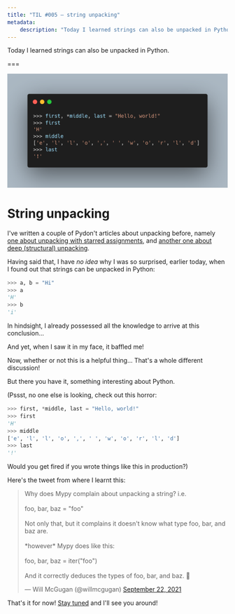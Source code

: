 ```yaml
---
title: "TIL #005 – string unpacking"
metadata:
    description: "Today I learned strings can also be unpacked in Python."
---
```


Today I learned strings can also be unpacked in Python.

===

<script async src="https://platform.twitter.com/widgets.js" charset="utf-8"></script>

![Code snippet showing how to unpack strings.](thumbnail.png)


# String unpacking

I've written a couple of Pydon't articles about unpacking before,
namely [one about unpacking with starred assignments][pydont-unpacking],
and [another one about deep (structural) unpacking][pydont-deep-unpacking].

Having said that, I have _no idea_ why I was so surprised, earlier today,
when I found out that strings can be unpacked in Python:

```py
>>> a, b = "Hi"
>>> a
'H'
>>> b
'i'
```

In hindsight, I already possessed all the knowledge to arrive at this conclusion...

And yet, when I saw it in my face, it baffled me!

Now, whether or not this is a helpful thing...
That's a whole different discussion!

But there you have it, something interesting about Python.

(Pssst, no one else is looking, check out this horror:

```py
>>> first, *middle, last = "Hello, world!"
>>> first
'H'
>>> middle
['e', 'l', 'l', 'o', ',', ' ', 'w', 'o', 'r', 'l', 'd']
>>> last
'!'
```

Would you get fired if you wrote things like this in production?)

Here's the tweet from where I learnt this:

<blockquote class="twitter-tweet"><p lang="en" dir="ltr">Why does Mypy complain about unpacking a string? i.e.<br><br>foo, bar, baz = &quot;foo&quot;<br><br>Not only that, but it complains it doesn&#39;t know what type foo, bar, and baz are.<br><br>*however* Mypy does like this:<br><br>foo, bar, baz = iter(&quot;foo&quot;)<br><br>And it correctly deduces the types of foo, bar, and baz. 🤔</p>&mdash; Will McGugan (@willmcgugan) <a href="https://twitter.com/willmcgugan/status/1440673445692391445?ref_src=twsrc%5Etfw">September 22, 2021</a></blockquote>

That's it for now! [Stay tuned][subscribe] and I'll see you around!


[subscribe]: /subscribe
[pydont-unpacking]: /blog/pydonts/unpacking-with-starred-assignments
[pydont-deep-unpacking]: /blog/pydonts/deep-unpacking
